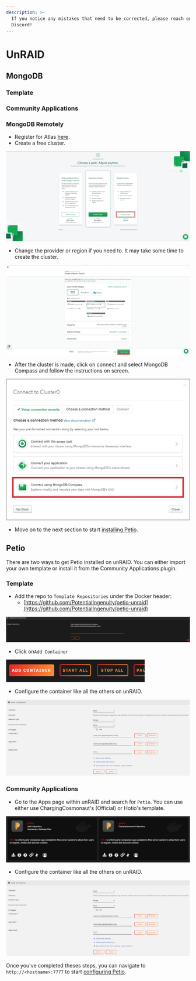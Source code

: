 ```yaml
---
description: >-
  If you notice any mistakes that need to be corrected, please reach out on
  Discord!
---
```


# UnRAID

## MongoDB

### Template

### Community Applications

### 

### MongoDB Remotely

* Register for Atlas [here](https://www.mongodb.com/cloud/atlas/register).
* Create a free cluster.

![](../.gitbook/assets/remote_mongodb_cluster.jpg)

* Change the provider or region if you need to. It may take some time to create the cluster.

![](../.gitbook/assets/remote_mongodb_server_region.jpg)

* After the cluster is made, click on connect and select MongoDB Compass and follow the instructions on screen.

![](../.gitbook/assets/remote_mongodb_compass.jpg)

* Move on to the next section to start [installing Petio](unraid.md#petio).

## Petio

There are two ways to get Petio installed on unRAID. You can either import your own template or install it from the Community Applications plugin.

### Template

* Add the repo to `Template Repositories` under the Docker header:
  * [https://github.com/PotentialIngenuity/petio-unraid](https://github.com/PotentialIngenuity/petio-unraid)

![](../.gitbook/assets/unraid_template_repo.png)

* Click on`Add Container`

![](../.gitbook/assets/unraid_add_container.png)

* Configure the container like all the others on unRAID.

![](../.gitbook/assets/unraid_container_settings.png)

### Community Applications

* Go to the Apps page within unRAID and search for `Petio`. You can use either use ChargingCosmonaut's \(Official\) or Hotio's template.

![](../.gitbook/assets/unraid_template_ca.png)

* Configure the container like all the others on unRAID.

![](../.gitbook/assets/unraid_container_settings.png)

Once you've completed theses steps, you can navigate to `http://<hostname>:7777` to start [configuring Petio](../configuration/first-time-setup.md).

